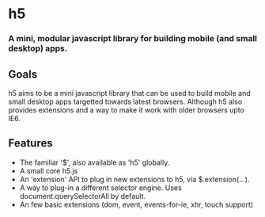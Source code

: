 # h5
### A mini, modular javascript library for building mobile (and small desktop) apps.

## Goals
h5 aims to be a mini javascript library that can be used to build mobile and small desktop apps targetted towards latest browsers. Although h5 also provides extensions and a way to make it work with older browsers upto IE6.

## Features
- The familiar '$', also available as 'h5' globally.
- A small core h5.js
- An 'extension' API to plug in new extensions to h5, via $.extension(...).
- A way to plug-in a different selector engine. Uses document.querySelectorAll by default.
- An few basic extensions (dom, event, events-for-ie, xhr, touch support)
